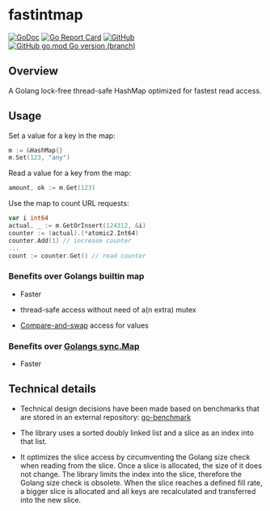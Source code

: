 # fastintmap 

[![GoDoc](https://godoc.org/github.com/itsabgr/fastintmap?status.svg)](https://godoc.org/github.com/itsabgr/fastintmap)
[![Go Report Card](https://goreportcard.com/badge/itsabgr/fastintmap)](https://goreportcard.com/report/github.com/itsabgr/fastintmap)
[![GitHub](https://img.shields.io/github/license/itsabgr/fastintmap)](https://github.com/itsabgr/fastintmap/blob/master/LICENSE)
[![GitHub go.mod Go version (branch)](https://img.shields.io/github/go-mod/go-version/itsabgr/fastintmap/master)](https://github.com/itsabgr/fastintmap/blob/master/go.mod)



## Overview

A Golang lock-free thread-safe HashMap optimized for fastest read access.

## Usage

Set a value for a key in the map:

```go
m := &HashMap{}
m.Set(123, "any")
```

Read a value for a key from the map:
```go
amount, ok := m.Get(123)
```

Use the map to count URL requests:
```go
var i int64
actual, _ := m.GetOrInsert(124312, &i)
counter := (actual).(*atomic2.Int64)
counter.Add(1) // increase counter
...
count := counter.Get() // read counter
```

### Benefits over Golangs builtin map

* Faster

* thread-safe access without need of a(n extra) mutex

* [Compare-and-swap](https://en.wikipedia.org/wiki/Compare-and-swap) access for values


### Benefits over [Golangs sync.Map](https://golang.org/pkg/sync/#Map)

* Faster

## Technical details

* Technical design decisions have been made based on benchmarks that are stored in an external repository:
  [go-benchmark](https://github.com/cornelk/go-benchmark)

* The library uses a sorted doubly linked list and a slice as an index into that list.

* It optimizes the slice access by circumventing the Golang size check when reading from the slice.
  Once a slice is allocated, the size of it does not change.
  The library limits the index into the slice, therefore the Golang size check is obsolete.
  When the slice reaches a defined fill rate, a bigger slice is allocated and all keys are recalculated and transferred into the new slice.
